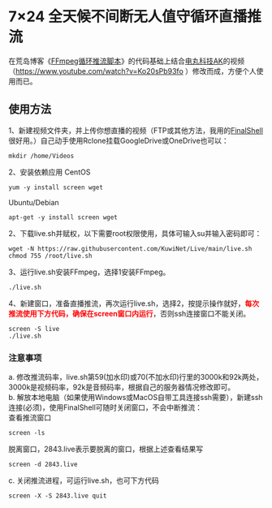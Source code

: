 # 7×24 全天候不间断无人值守循环直播推流
在荒岛博客《<a href="https://lala.im/4816.html" target="_blank">FFmpeg循环推流脚本</a>》的代码基础上结合<a href="https://www.youtube.com/@AkilaZhang" target="_blank">电丸科技AK</a>的视频（https://www.youtube.com/watch?v=Ko20sPb93fo ）修改而成，方便个人使用而已。
## 使用方法
1、新建视频文件夹，并上传你想直播的视频（FTP或其他方法，我用的<a href="http://www.hostbuf.com/t/988.html" target="_blank">FinalShell</a>很好用。）自己动手使用Rclone挂载GoogleDrive或OneDrive也可以：
```
mkdir /home/Videos
```
2、安装依赖应用
CentOS
```
yum -y install screen wget
```
Ubuntu/Debian
```
apt-get -y install screen wget
```
2、下载live.sh并赋权，以下需要root权限使用，具体可输入su并输入密码即可：
```
wget -N https://raw.githubusercontent.com/KuwiNet/Live/main/live.sh
chmod 755 /root/live.sh
```
3、运行live.sh安装FFmpeg，选择1安装FFmpeg。
```
./live.sh
```
4、新建窗口，准备直播推流，再次运行live.sh，选择2，按提示操作就好，<b style="color:red;">每次推流使用下方代码，确保在screen窗口内运行</b>，否则ssh连接窗口不能关闭。
```
screen -S live
./live.sh
```
### 注意事项
a. 修改推流码率，live.sh第59(加水印)或70(不加水印)行里的3000k和92k两处，3000k是视频码率，92k是音频码率，根据自己的服务器情况修改即可。</br>
b. 解放本地电脑（如果使用Windows或MacOS自带工具连接ssh需要），新建ssh连接(必须)，使用FinalShell可随时关闭窗口，不会中断推流：</br>
查看推流窗口
```
screen -ls
```
脱离窗口，2843.live表示要脱离的窗口，根据上述查看结果写
```
screen -d 2843.live
```
c. 关闭推流进程，可运行live.sh，也可下方代码
```
screen -X -S 2843.live quit
```
